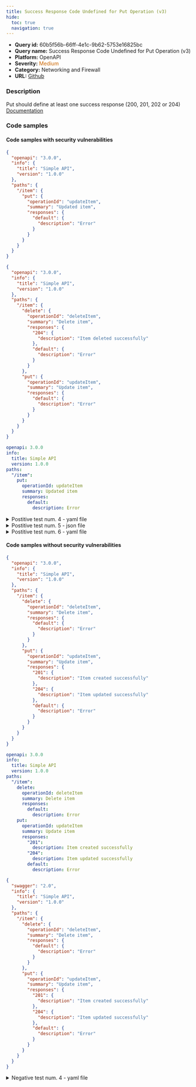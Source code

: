 ```yaml
---
title: Success Response Code Undefined for Put Operation (v3)
hide:
  toc: true
  navigation: true
---
```


<style>
  .highlight .hll {
    background-color: #ff171742;
  }
  .md-content {
    max-width: 1100px;
    margin: 0 auto;
  }
</style>

-   **Query id:** 60b5f56b-66ff-4e1c-9b62-5753e16825bc
-   **Query name:** Success Response Code Undefined for Put Operation (v3)
-   **Platform:** OpenAPI
-   **Severity:** <span style="color:#C60">Medium</span>
-   **Category:** Networking and Firewall
-   **URL:** [Github](https://github.com/Checkmarx/kics/tree/master/assets/queries/openAPI/general/success_response_code_undefined_put_operation)

### Description
Put should define at least one success response (200, 201, 202 or 204)<br>
[Documentation](https://swagger.io/specification/#operation-object)

### Code samples
#### Code samples with security vulnerabilities
```json title="Postitive test num. 1 - json file" hl_lines="12"
{
  "openapi": "3.0.0",
  "info": {
    "title": "Simple API",
    "version": "1.0.0"
  },
  "paths": {
    "/item": {
      "put": {
        "operationId": "updateItem",
        "summary": "Updated item",
        "responses": {
          "default": {
            "description": "Error"
          }
        }
      }
    }
  }
}

```
```json title="Postitive test num. 2 - json file" hl_lines="24"
{
  "openapi": "3.0.0",
  "info": {
    "title": "Simple API",
    "version": "1.0.0"
  },
  "paths": {
    "/item": {
      "delete": {
        "operationId": "deleteItem",
        "summary": "Delete item",
        "responses": {
          "204": {
            "description": "Item deleted successfully"
          },
          "default": {
            "description": "Error"
          }
        }
      },
      "put": {
        "operationId": "updateItem",
        "summary": "Update item",
        "responses": {
          "default": {
            "description": "Error"
          }
        }
      }
    }
  }
}

```
```yaml title="Postitive test num. 3 - yaml file" hl_lines="10"
openapi: 3.0.0
info:
  title: Simple API
  version: 1.0.0
paths:
  "/item":
    put:
      operationId: updateItem
      summary: Updated item
      responses:
        default:
          description: Error

```
<details><summary>Postitive test num. 4 - yaml file</summary>

```yaml hl_lines="18"
openapi: 3.0.0
info:
  title: Simple API
  version: 1.0.0
paths:
  "/item":
    delete:
      operationId: deleteItem
      summary: Delete item
      responses:
        "204":
          description: Item deleted successfully
        default:
          description: Error
    put:
      operationId: updateItem
      summary: Update item
      responses:
        default:
          description: Error

```
</details>
<details><summary>Postitive test num. 5 - json file</summary>

```json hl_lines="24"
{
  "swagger": "2.0",
  "info": {
    "title": "Simple API",
    "version": "1.0.0"
  },
  "paths": {
    "/item": {
      "delete": {
        "operationId": "deleteItem",
        "summary": "Delete item",
        "responses": {
          "204": {
            "description": "Item deleted successfully"
          },
          "default": {
            "description": "Error"
          }
        }
      },
      "put": {
        "operationId": "updateItem",
        "summary": "Update item",
        "responses": {
          "default": {
            "description": "Error"
          }
        }
      }
    }
  }
}

```
</details>
<details><summary>Postitive test num. 6 - yaml file</summary>

```yaml hl_lines="18"
swagger: "2.0"
info:
  title: Simple API
  version: 1.0.0
paths:
  "/item":
    delete:
      operationId: deleteItem
      summary: Delete item
      responses:
        "204":
          description: Item deleted successfully
        default:
          description: Error
    put:
      operationId: updateItem
      summary: Update item
      responses:
        default:
          description: Error

```
</details>


#### Code samples without security vulnerabilities
```json title="Negative test num. 1 - json file"
{
  "openapi": "3.0.0",
  "info": {
    "title": "Simple API",
    "version": "1.0.0"
  },
  "paths": {
    "/item": {
      "delete": {
        "operationId": "deleteItem",
        "summary": "Delete item",
        "responses": {
          "default": {
            "description": "Error"
          }
        }
      },
      "put": {
        "operationId": "updateItem",
        "summary": "Update item",
        "responses": {
          "201": {
            "description": "Item created successfully"
          },
          "204": {
            "description": "Item updated successfully"
          },
          "default": {
            "description": "Error"
          }
        }
      }
    }
  }
}

```
```yaml title="Negative test num. 2 - yaml file"
openapi: 3.0.0
info:
  title: Simple API
  version: 1.0.0
paths:
  "/item":
    delete:
      operationId: deleteItem
      summary: Delete item
      responses:
        default:
          description: Error
    put:
      operationId: updateItem
      summary: Update item
      responses:
        "201":
          description: Item created successfully
        "204":
          description: Item updated successfully
        default:
          description: Error

```
```json title="Negative test num. 3 - json file"
{
  "swagger": "2.0",
  "info": {
    "title": "Simple API",
    "version": "1.0.0"
  },
  "paths": {
    "/item": {
      "delete": {
        "operationId": "deleteItem",
        "summary": "Delete item",
        "responses": {
          "default": {
            "description": "Error"
          }
        }
      },
      "put": {
        "operationId": "updateItem",
        "summary": "Update item",
        "responses": {
          "201": {
            "description": "Item created successfully"
          },
          "204": {
            "description": "Item updated successfully"
          },
          "default": {
            "description": "Error"
          }
        }
      }
    }
  }
}

```
<details><summary>Negative test num. 4 - yaml file</summary>

```yaml
swagger: "2.0"
info:
  title: Simple API
  version: 1.0.0
paths:
  "/item":
    delete:
      operationId: deleteItem
      summary: Delete item
      responses:
        default:
          description: Error
    put:
      operationId: updateItem
      summary: Update item
      responses:
        "201":
          description: Item created successfully
        "204":
          description: Item updated successfully
        default:
          description: Error

```
</details>
